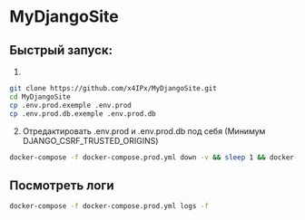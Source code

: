 # MyDjangoSite
## Быстрый запуск:
1.
```sh
git clone https://github.com/x4IPx/MyDjangoSite.git
cd MyDjangoSite
cp .env.prod.exemple .env.prod
cp .env.prod.db.exemple .env.prod.db

```
2. Отредактировать .env.prod и .env.prod.db под себя (Минимум DJANGO_CSRF_TRUSTED_ORIGINS)
```sh
docker-compose -f docker-compose.prod.yml down -v && sleep 1 && docker-compose -f docker-compose.prod.yml up -d --build && sleep 15 && docker-compose -f docker-compose.prod.yml exec web python manage.py migrate --noinput && sleep 1 && docker-compose -f docker-compose.prod.yml exec web python manage.py collectstatic --no-input --clear && sleep 1 && echo http://192.168.77.32/
```

## Посмотреть логи 
```sh
docker-compose -f docker-compose.prod.yml logs -f
```
